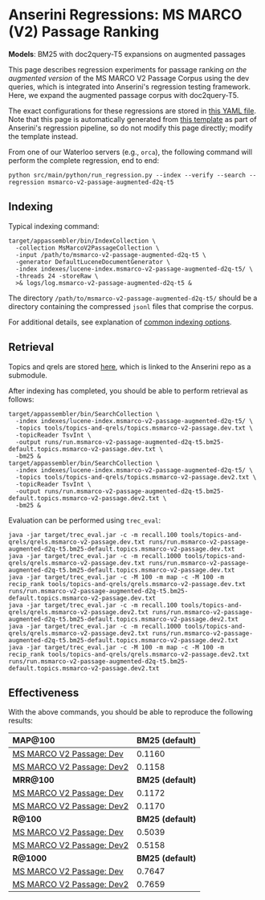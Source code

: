# Anserini Regressions: MS MARCO (V2) Passage Ranking

**Models**: BM25 with doc2query-T5 expansions on augmented passages

This page describes regression experiments for passage ranking _on the augmented version_ of the MS MARCO V2 Passage Corpus using the dev queries, which is integrated into Anserini's regression testing framework.
Here, we expand the augmented passage corpus with doc2query-T5.

The exact configurations for these regressions are stored in [this YAML file](../../src/main/resources/regression/msmarco-v2-passage-augmented-d2q-t5.yaml).
Note that this page is automatically generated from [this template](../../src/main/resources/docgen/templates/msmarco-v2-passage-augmented-d2q-t5.template) as part of Anserini's regression pipeline, so do not modify this page directly; modify the template instead.

From one of our Waterloo servers (e.g., `orca`), the following command will perform the complete regression, end to end:

```
python src/main/python/run_regression.py --index --verify --search --regression msmarco-v2-passage-augmented-d2q-t5
```

## Indexing

Typical indexing command:

```
target/appassembler/bin/IndexCollection \
  -collection MsMarcoV2PassageCollection \
  -input /path/to/msmarco-v2-passage-augmented-d2q-t5 \
  -generator DefaultLuceneDocumentGenerator \
  -index indexes/lucene-index.msmarco-v2-passage-augmented-d2q-t5/ \
  -threads 24 -storeRaw \
  >& logs/log.msmarco-v2-passage-augmented-d2q-t5 &
```

The directory `/path/to/msmarco-v2-passage-augmented-d2q-t5/` should be a directory containing the compressed `jsonl` files that comprise the corpus.

For additional details, see explanation of [common indexing options](../../docs/common-indexing-options.md).

## Retrieval

Topics and qrels are stored [here](https://github.com/castorini/anserini-tools/tree/master/topics-and-qrels), which is linked to the Anserini repo as a submodule.

After indexing has completed, you should be able to perform retrieval as follows:

```
target/appassembler/bin/SearchCollection \
  -index indexes/lucene-index.msmarco-v2-passage-augmented-d2q-t5/ \
  -topics tools/topics-and-qrels/topics.msmarco-v2-passage.dev.txt \
  -topicReader TsvInt \
  -output runs/run.msmarco-v2-passage-augmented-d2q-t5.bm25-default.topics.msmarco-v2-passage.dev.txt \
  -bm25 &
target/appassembler/bin/SearchCollection \
  -index indexes/lucene-index.msmarco-v2-passage-augmented-d2q-t5/ \
  -topics tools/topics-and-qrels/topics.msmarco-v2-passage.dev2.txt \
  -topicReader TsvInt \
  -output runs/run.msmarco-v2-passage-augmented-d2q-t5.bm25-default.topics.msmarco-v2-passage.dev2.txt \
  -bm25 &
```

Evaluation can be performed using `trec_eval`:

```
java -jar target/trec_eval.jar -c -m recall.100 tools/topics-and-qrels/qrels.msmarco-v2-passage.dev.txt runs/run.msmarco-v2-passage-augmented-d2q-t5.bm25-default.topics.msmarco-v2-passage.dev.txt
java -jar target/trec_eval.jar -c -m recall.1000 tools/topics-and-qrels/qrels.msmarco-v2-passage.dev.txt runs/run.msmarco-v2-passage-augmented-d2q-t5.bm25-default.topics.msmarco-v2-passage.dev.txt
java -jar target/trec_eval.jar -c -M 100 -m map -c -M 100 -m recip_rank tools/topics-and-qrels/qrels.msmarco-v2-passage.dev.txt runs/run.msmarco-v2-passage-augmented-d2q-t5.bm25-default.topics.msmarco-v2-passage.dev.txt
java -jar target/trec_eval.jar -c -m recall.100 tools/topics-and-qrels/qrels.msmarco-v2-passage.dev2.txt runs/run.msmarco-v2-passage-augmented-d2q-t5.bm25-default.topics.msmarco-v2-passage.dev2.txt
java -jar target/trec_eval.jar -c -m recall.1000 tools/topics-and-qrels/qrels.msmarco-v2-passage.dev2.txt runs/run.msmarco-v2-passage-augmented-d2q-t5.bm25-default.topics.msmarco-v2-passage.dev2.txt
java -jar target/trec_eval.jar -c -M 100 -m map -c -M 100 -m recip_rank tools/topics-and-qrels/qrels.msmarco-v2-passage.dev2.txt runs/run.msmarco-v2-passage-augmented-d2q-t5.bm25-default.topics.msmarco-v2-passage.dev2.txt
```

## Effectiveness

With the above commands, you should be able to reproduce the following results:

| **MAP@100**                                                                                                  | **BM25 (default)**|
|:-------------------------------------------------------------------------------------------------------------|-----------|
| [MS MARCO V2 Passage: Dev](https://microsoft.github.io/msmarco/TREC-Deep-Learning.html)                      | 0.1160    |
| [MS MARCO V2 Passage: Dev2](https://microsoft.github.io/msmarco/TREC-Deep-Learning.html)                     | 0.1158    |
| **MRR@100**                                                                                                  | **BM25 (default)**|
| [MS MARCO V2 Passage: Dev](https://microsoft.github.io/msmarco/TREC-Deep-Learning.html)                      | 0.1172    |
| [MS MARCO V2 Passage: Dev2](https://microsoft.github.io/msmarco/TREC-Deep-Learning.html)                     | 0.1170    |
| **R@100**                                                                                                    | **BM25 (default)**|
| [MS MARCO V2 Passage: Dev](https://microsoft.github.io/msmarco/TREC-Deep-Learning.html)                      | 0.5039    |
| [MS MARCO V2 Passage: Dev2](https://microsoft.github.io/msmarco/TREC-Deep-Learning.html)                     | 0.5158    |
| **R@1000**                                                                                                   | **BM25 (default)**|
| [MS MARCO V2 Passage: Dev](https://microsoft.github.io/msmarco/TREC-Deep-Learning.html)                      | 0.7647    |
| [MS MARCO V2 Passage: Dev2](https://microsoft.github.io/msmarco/TREC-Deep-Learning.html)                     | 0.7659    |
